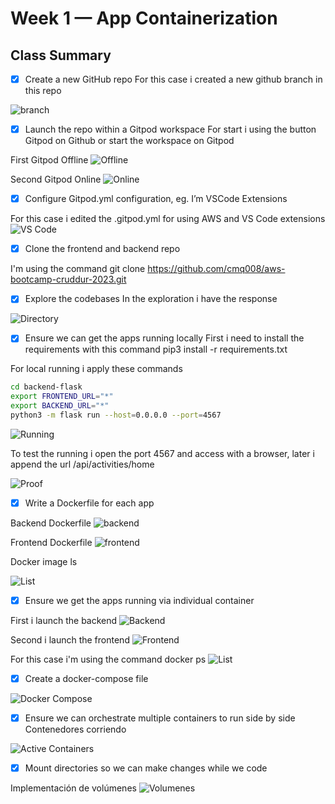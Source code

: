# Week 1 — App Containerization

## Class Summary
- [x] Create a new GitHub repo
For this case i created a new github branch in this repo
<image src="/images/branch.jpg" alt="branch">

- [x] Launch the repo within a Gitpod workspace
For start i using the button Gitpod on Github or start the workspace on Gitpod

First Gitpod Offline
<image src="/images/gitpoddown.jpg" alt="Offline">

Second Gitpod Online
<image src="/images/gitpodup.jpg" alt="Online">

- [x] Configure Gitpod.yml configuration, eg. I’m VSCode Extensions

For this case i edited the .gitpod.yml for using AWS and VS Code extensions
<image src="/images/vscode.jpg" alt="VS Code">

- [x] Clone the frontend and backend repo

I'm using the command
git clone https://github.com/cmq008/aws-bootcamp-cruddur-2023.git

- [x] Explore the codebases
In the exploration i have the response
<image src="/images/directory.jpg" alt="Directory">

- [x] Ensure we can get the apps running locally
First i need to install the requirements with this command
pip3 install -r requirements.txt

For local running i apply these commands
```sh
cd backend-flask
export FRONTEND_URL="*"
export BACKEND_URL="*"
python3 -m flask run --host=0.0.0.0 --port=4567
```
<image src="/images/localrunning.jpg" alt="Running">

To test the running i open the port 4567 and access with a browser, later i append the url /api/activities/home

<image src="/images/localrunproof.jpg" alt="Proof">

- [x] Write a Dockerfile for each app

Backend Dockerfile
<image src="/images/dockerbuild1.jpg" alt="backend">

Frontend Dockerfile
<image src="/images/dockerbuild2.jpg" alt="frontend">

<p>Docker image ls</p>
<image src="/images/dockerimagels.jpg" alt="List">

- [x] Ensure we get the apps running via individual container

First i launch the backend
<image src="/images/dockerrunback.jpg" alt="Backend">

Second i launch the frontend
<image src="/images/dockerrunfront.jpg" alt="Frontend">

For this case i'm using the command docker ps
<image src="/images/dockerps.jpg" alt="List">

- [x] Create a docker-compose file
<image src="/images/dockercompose.jpg" alt="Docker Compose">

- [x] Ensure we can orchestrate multiple containers to run side by side
Contenedores corriendo
<image src="/images/activeports.jpg" alt="Active Containers">

- [x] Mount directories so we can make changes while we code

Implementación de volúmenes
<image src="/images/volumes.jpg" alt="Volumenes">